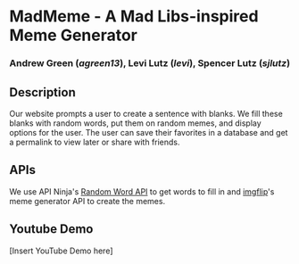 # MadMeme - A Mad Libs-inspired Meme Generator
### Andrew Green (*agreen13*), Levi Lutz (*levi*), Spencer Lutz (*sjlutz*)

## Description
Our website prompts a user to create a sentence with blanks. We fill these blanks with random words, put them on random memes, and display options for the user. The user can save their favorites in a database and get a permalink to view later or share with friends.

## APIs
We use API Ninja's [Random Word API](https://api-ninjas.com/api/randomword) to get words to fill in and [imgflip](https://imgflip.com/api)'s meme generator API to create the memes.

## Youtube Demo
[Insert YouTube Demo here]
